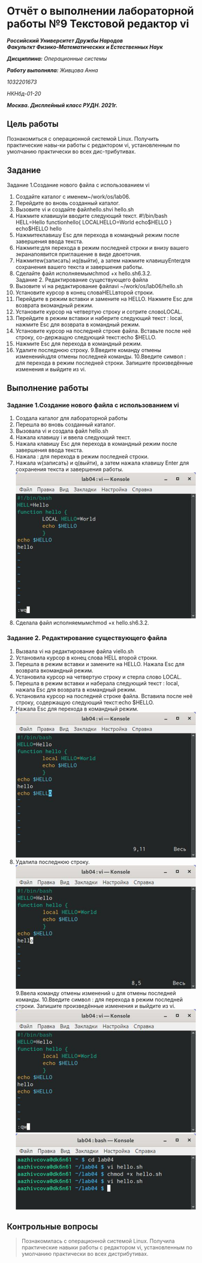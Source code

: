 # Отчёт о выполнении лабораторной работы №9 Текстовой редактор vi
***Российский Университет Дружбы Народов***  
***Факульткт Физико-Математических и Естественных Наук***  

 ***Дисциплина:*** *Операционные системы*  
 
 ***Работу выполняла:*** *Живцова Анна*  
 
 *1032201673*  
 
 *НКНбд-01-20*  
 
 ***Москва. Дисплейный класс РУДН. 2021г.***  
 
## Цель работы 
Познакомиться с операционной системой Linux. Получить практические навы-ки работы с редактором vi, установленным по умолчанию практически во всех дис-трибутивах.
## Задание 
Задание 1.Создание нового файла с использованием vi
1. Создайте каталог с именем~/work/os/lab06.
2. Перейдите во вновь созданный каталог.
3. Вызовите vi и создайте файлhello.shvi hello.sh
4. Нажмите клавишуiи вводите следующий текст.
#!/bin/bash
HELL=Hello
functionhello{
LOCALHELLO=World
echo$HELLO
}
echo$HELLO
hello
5. Нажмитеклавишу Esc для перехода в командный режим после завершения ввода текста.
6. Нажмите:для перехода в режим последней строки и внизу вашего экранапоявится приглашение в виде двоеточия.
7. Нажмитеw(записать) иq(выйти), а затем нажмите клавишуEnterдля сохранения вашего текста и завершения работы.
8. Сделайте файл исполняемымchmod +x hello.sh6.3.2.  
Задание 2. Редактирование существующего файла
1. Вызовите vi на редактирование файлаvi ~/work/os/lab06/hello.sh
2. Установите курсор в конец словаHELLвторой строки.
3. Перейдите в режим вставки и замените на HELLO. Нажмите Esc для возврата вкомандный режим.
4. Установите курсор на четвертую строку и сотрите словоLOCAL.
5. Перейдите в режим вставки и наберите следующий текст : local, нажмите Esc для возврата в командный режим.
6. Установите курсор на последней строке файла. Вставьте после неё строку, со-держащую следующий текст:echo $HELLO.
7. Нажмите Esc для перехода в командный режим.
8. Удалите последнюю строку.
9.Введите команду отмены измененийuдля отмены последней команды.
10.Введите символ : для перехода в режим последней строки. Запишите произведённые изменения и выйдите из vi.

## Выполнение работы
### Задание 1.Создание нового файла с использованием vi
1. Создала каталог для лабораторной работы
2. Перешла во вновь созданный каталог.
3. Вызовала vi и создала файл hello.sh
4. Нажала клавишу i и ввела следующий текст.
5. Нажала клавишу Esc для перехода в командный режим после завершения ввода текста.
6. Нажала : для перехода в режим последней строки.
7. Нажала w(записать) и q(выйти), а затем нажала клавишу Enter для сохранения текста и завершения работы.
 ![hello.sh](lab09/1.jpg)
8. Сделала файл исполняемымchmod +x hello.sh6.3.2.  
### Задание 2. Редактирование существующего файла
1. Вызвала vi на редактирование файла viello.sh
2. Установила курсор в конец слова HELL второй строки.
3. Перешла в режим вставки и замените на HELLO. Нажала Esc для возврата вкомандный режим.
4. Установила курсор на четвертую строку и стерла слово LOCAL.
5. Перешла в режим вставки и наберала следующий текст : local, нажала Esc для возврата в командный режим.
6. Установила курсор на последней строке файла. Вставила после неё строку, содержащую следующий текст:echo $HELLO.
7. Нажала Esc для перехода в командный режим.
 ![hello.sh изменения](lab09/2.jpg)
8. Удалила последнюю строку.
 ![hello.sh удаление строчки](lab09/3.jpg)
9.Ввела команду отмены изменений u для отмены последней команды.
10.Введите символ : для перехода в режим последней строки. Запишите произведённые изменения и выйдите из vi.
 ![hello.sh отменений и выход](lab09/4.jpg)
 ![команды из консоли](lab09/5.jpg)
## Контрольные вопросы

> Познакомилась с операционной системой Linux. Получила практические навыки работы с редактором vi, установленным по умолчанию практически во всех дистрибутивах.
